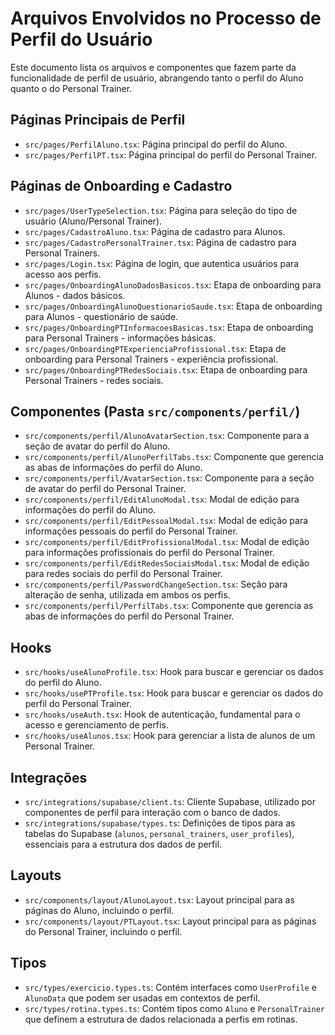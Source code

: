 # Arquivos Envolvidos no Processo de Perfil do Usuário

Este documento lista os arquivos e componentes que fazem parte da funcionalidade de perfil de usuário, abrangendo tanto o perfil do Aluno quanto o do Personal Trainer.

## Páginas Principais de Perfil

*   `src/pages/PerfilAluno.tsx`: Página principal do perfil do Aluno.
*   `src/pages/PerfilPT.tsx`: Página principal do perfil do Personal Trainer.

## Páginas de Onboarding e Cadastro

*   `src/pages/UserTypeSelection.tsx`: Página para seleção do tipo de usuário (Aluno/Personal Trainer).
*   `src/pages/CadastroAluno.tsx`: Página de cadastro para Alunos.
*   `src/pages/CadastroPersonalTrainer.tsx`: Página de cadastro para Personal Trainers.
*   `src/pages/Login.tsx`: Página de login, que autentica usuários para acesso aos perfis.
*   `src/pages/OnboardingAlunoDadosBasicos.tsx`: Etapa de onboarding para Alunos - dados básicos.
*   `src/pages/OnboardingAlunoQuestionarioSaude.tsx`: Etapa de onboarding para Alunos - questionário de saúde.
*   `src/pages/OnboardingPTInformacoesBasicas.tsx`: Etapa de onboarding para Personal Trainers - informações básicas.
*   `src/pages/OnboardingPTExperienciaProfissional.tsx`: Etapa de onboarding para Personal Trainers - experiência profissional.
*   `src/pages/OnboardingPTRedesSociais.tsx`: Etapa de onboarding para Personal Trainers - redes sociais.

## Componentes (Pasta `src/components/perfil/`)

*   `src/components/perfil/AlunoAvatarSection.tsx`: Componente para a seção de avatar do perfil do Aluno.
*   `src/components/perfil/AlunoPerfilTabs.tsx`: Componente que gerencia as abas de informações do perfil do Aluno.
*   `src/components/perfil/AvatarSection.tsx`: Componente para a seção de avatar do perfil do Personal Trainer.
*   `src/components/perfil/EditAlunoModal.tsx`: Modal de edição para informações do perfil do Aluno.
*   `src/components/perfil/EditPessoalModal.tsx`: Modal de edição para informações pessoais do perfil do Personal Trainer.
*   `src/components/perfil/EditProfissionalModal.tsx`: Modal de edição para informações profissionais do perfil do Personal Trainer.
*   `src/components/perfil/EditRedesSociaisModal.tsx`: Modal de edição para redes sociais do perfil do Personal Trainer.
*   `src/components/perfil/PasswordChangeSection.tsx`: Seção para alteração de senha, utilizada em ambos os perfis.
*   `src/components/perfil/PerfilTabs.tsx`: Componente que gerencia as abas de informações do perfil do Personal Trainer.

## Hooks

*   `src/hooks/useAlunoProfile.tsx`: Hook para buscar e gerenciar os dados do perfil do Aluno.
*   `src/hooks/usePTProfile.tsx`: Hook para buscar e gerenciar os dados do perfil do Personal Trainer.
*   `src/hooks/useAuth.tsx`: Hook de autenticação, fundamental para o acesso e gerenciamento de perfis.
*   `src/hooks/useAlunos.tsx`: Hook para gerenciar a lista de alunos de um Personal Trainer.

## Integrações

*   `src/integrations/supabase/client.ts`: Cliente Supabase, utilizado por componentes de perfil para interação com o banco de dados.
*   `src/integrations/supabase/types.ts`: Definições de tipos para as tabelas do Supabase (`alunos`, `personal_trainers`, `user_profiles`), essenciais para a estrutura dos dados de perfil.

## Layouts

*   `src/components/layout/AlunoLayout.tsx`: Layout principal para as páginas do Aluno, incluindo o perfil.
*   `src/components/layout/PTLayout.tsx`: Layout principal para as páginas do Personal Trainer, incluindo o perfil.

## Tipos

*   `src/types/exercicio.types.ts`: Contém interfaces como `UserProfile` e `AlunoData` que podem ser usadas em contextos de perfil.
*   `src/types/rotina.types.ts`: Contém tipos como `Aluno` e `PersonalTrainer` que definem a estrutura de dados relacionada a perfis em rotinas.